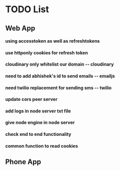 # TODO List

## Web App

#### using accesstoken as well as refreshtokens
#### use httponly cookies for refresh token

#### cloudinary only whitelist our domain -- cloudinary
#### need to add abhishek's id to send emails -- emailjs
#### need twilio replacement for sending sms -- twilio

#### update cors peer server
#### add logs in node server txt file
#### give node engine in node server
#### check end to end functionality
#### common function to read cookies

## Phone App
